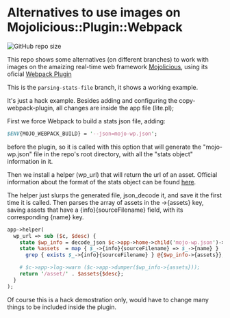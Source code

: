 # Alternatives to use images on Mojolicious::Plugin::Webpack
![GitHub repo size](https://img.shields.io/github/repo-size/dmanto/mojo-webpack-case)

This repo shows some alternatives (on different branches) to work with images on the amaizing real-time web framework [Mojolicious](https://metacpan.org/pod/Mojolicious), using its oficial [Webpack Plugin](https://metacpan.org/pod/Mojolicious::Plugin::Webpack)

This is the ```parsing-stats-file``` branch, it shows a working example.

It's just a hack example. Besides adding and configuring the copy-webpack-plugin, all changes are inside the app file (lite.pl);

First we force Webpack to build a stats json file, adding:

```perl
$ENV{MOJO_WEBPACK_BUILD} = '--json=mojo-wp.json';
```

before the plugin, so it is called with this option that will generate the "mojo-wp.json" file in the repo's root directory, with all the "stats object" information in it.

Then we install a helper (wp_url) that will return the url of an asset. Official information about the format of the stats object can be found [here](https://webpack.js.org/api/stats/).

The helper just slurps the generated file, json_decode it, and save it the first time it is called. Then parses the array of assets in the ->{assets} key, saving assets that have a {info}{sourceFilename} field, with its corresponding {name} key.

```perl
app->helper(
  wp_url => sub ($c, $desc) {
    state $wp_info = decode_json $c->app->home->child('mojo-wp.json')->slurp;
    state %assets  = map { $_->{info}{sourceFilename} => $_->{name} }
      grep { exists $_->{info}{sourceFilename} } @{$wp_info->{assets}};

    # $c->app->log->warn ($c->app->dumper($wp_info->{assets}));
    return '/asset/' . $assets{$desc};
  }
);
```

Of course this is a hack demostration only, would have to change many things to be included inside the plugin.
